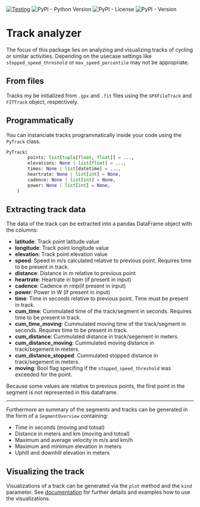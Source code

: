 [![Testing](https://github.com/kschweiger/track_analyzer/actions/workflows/test.yml/badge.svg)](https://github.com/kschweiger/track_analyzer/actions/workflows/test.yml)
![PyPI - Python Version](https://img.shields.io/pypi/pyversions/geo-track-analyzer)
![PyPI - License](https://img.shields.io/pypi/l/geo-track-analyzer)
![PyPI - Version](https://img.shields.io/pypi/v/geo-track-analyzer)


# Track analyzer

The focus of this package lies on analyzing and visualizing tracks of cycling or similar activities. Depending on the usecase settings like `stopped_speed_threshold` or `max_speed_percentile` may not be appropriate.

## From files

Tracks my be initialized from ``.gpx`` and ``.fit`` files using the ``GPXFileTrack`` and ``FITTrack`` object, respectively.


## Programmatically

You can instanciate tracks programmatically inside your code using the `PyTrack` class.

```python
PyTrack(
        points: list[tuple[float, float]] = ...,
        elevations: None | list[float] = ...,
        times: None | list[datetime] = ...,
        heartrate: None | list[int] = None,
        cadence: None | list[int] = None,
        power: None | list[int] = None,
    )
```
## Extracting track data

The data of the track can be extracted into a pandas DataFrame object with the columns:

* **latitude**: Track point latitude value
* **longitude**: Track point longitude value
* **elevation**: Track point elevation value
* **speed**: Speed in m/s calculated relative to previous point. Requires time to be present in track.
* **distance**: Distance in m relative to previous point
* **heartrate**: Heartrate in bpm (if present in input)
* **cadence**: Cadence in rmp(if present in input)
* **power**: Power in W (if present in input)
* **time**: Time in seconds relative to previous point. Time must be present in track.
* **cum_time**: Cummulated time of the track/segment in seconds.  Requires time to be present in track.
* **cum_time_moving**: Cummulated moving time of the track/segment in seconds.  Requires time to be present in track.
* **cum_distance**: Cummulated distance in track/segement in meters.
* **cum_distance_moving**:  Cummulated moving distance in track/segement in meters.
* **cum_distance_stopped**:  Cummulated stopped distance in track/segement in meters.
* **moving**: Bool flag specifing if the `stopped_speed_threshold` was exceeded for the point.

Because some values are relative to previous points, the first point in the segment is not represented in this dataframe.

----------------

Furthermore an summary of the segments and tracks can be generated in the form of a `SegmentOverview` containing:

* Time in seconds (moving and totoal)
* Distance in meters and km (moving and totoal)
* Maximum and average velocity in m/s and km/h
* Maximum and minimum elevation in meters
* Uphill and downhill elevation in meters

## Visualizing the track

Visualizations of a track can be generated via the `plot` method and the ``kind`` parameter. See [documentation](https://kschweiger.github.io/track_analyzer/visualizations.html) for further details and examples how to use the visualizations.